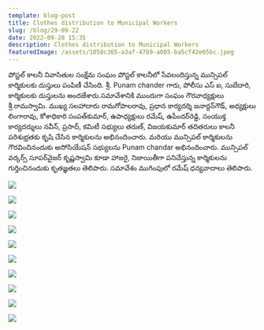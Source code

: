 ```yaml
---
template: blog-post
title: Clothes distribution to Municipal Workers
slug: /blog/29-09-22
date: 2022-09-28 15:35
description: Clothes distribution to Municipal Workers
featuredImage: /assets/1058c365-a3af-47b9-a005-ba5cf42e65bc.jpeg
---
```



పోస్టల్ కాలనీ నివాసితుల సంక్షేమ సంఘం పోస్టల్ కాలనీలో సేవలందిస్తున్న మున్సిపల్ కార్మికులకు దుస్తులు పంపిణీ చేసింది.  శ్రీ.  Punam chander గారు, పోలీసు ఎస్ ఐ, సుబేదారి, కార్మికులకు దుస్తులను అందజేశారు.సమావేశానికి ముందుగా సంఘం గౌరవాధ్యక్షులు శ్రీ.రామస్వామి.  ముఖ్య సలహాదారు రామగోపాలరావు, ప్రధాన కార్యదర్శి జనార్దన్‌గౌడ్‌, అధ్యక్షులు లింగారావు, కోశాధికారి సంపత్‌కుమార్‌, ఉపాధ్యక్షులు రమేష్‌, ఉపేందర్‌రెడ్డి, సంయుక్త కార్యదర్శులు నవీన్‌, ప్రసాద్‌, కమిటీ సభ్యులు తరుణ్‌, విజయకుమార్‌ తదితరులు కాలనీ పరిశుభ్రతకు కృషి చేసిన కార్మికులను అభినందించారు.  మరియు మున్సిపల్ కార్మికులను గౌరవించినందుకు అసోసియేషన్ సభ్యులను Punam chandar అభినందించారు. మున్సిపల్ వర్కర్స్ సూపర్‌వైజర్ కృష్ణస్వామి కూడా హాజరై, నిజాయితీగా పనిచేస్తున్న కార్మికులను గుర్తించినందుకు కృతజ్ఞతలు తెలిపారు.  సమావేశం ముగింపులో రమేష్ ధన్యవాదాలు తెలిపారు.

![](/assets/e012e9df-076d-439f-be1a-52ba2db4ee21.jpeg)

![](/assets/3f5a6636-f8e7-48e2-aa1b-d74aba12c467.jpeg)

![](/assets/328e9529-b114-4048-b700-6307658fdb7a.jpeg)

![](/assets/e0e81978-aebc-47e3-bcfe-7ecf1f114c11.jpeg)

![](/assets/f81def45-9e30-496c-b147-d7d121600f76.jpeg)

![](/assets/30d7a4be-c17b-4b15-987e-62f7721b1f17.jpeg)

![](/assets/56c3f2c0-ad36-41c2-a220-79064e77aac1.jpeg)

![](/assets/bba280ab-9001-4767-af07-7f11c70e639b.jpeg)

![](/assets/0df7296e-4dcd-4760-ab7b-e204e6f2988e.jpeg)

![](/assets/517cfb55-c2f7-4c84-8a00-f728abc793d9.jpeg)